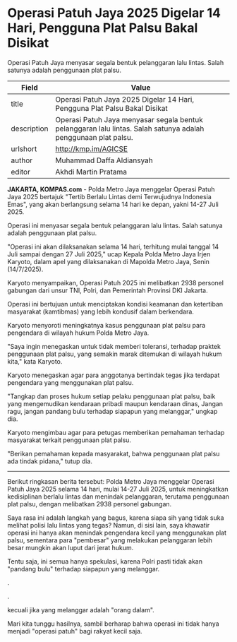 # Operasi Patuh Jaya 2025 Digelar 14 Hari, Pengguna Plat Palsu Bakal Disikat

Operasi Patuh Jaya menyasar segala bentuk pelanggaran lalu lintas. Salah satunya adalah penggunaan plat palsu.

| Field       | Value                                                       |
|-------------|-------------------------------------------------------------|
| title       | Operasi Patuh Jaya 2025 Digelar 14 Hari, Pengguna Plat Palsu Bakal Disikat |
| description | Operasi Patuh Jaya menyasar segala bentuk pelanggaran lalu lintas. Salah satunya adalah penggunaan plat palsu. |
| urlshort    | http://kmp.im/AGICSE |
| author      | Muhammad Daffa Aldiansyah |
| editor      | Akhdi Martin Pratama |

**JAKARTA, KOMPAS.com** - Polda Metro Jaya menggelar Operasi Patuh Jaya 2025 bertajuk \"Tertib Berlalu Lintas demi Terwujudnya Indonesia Emas\", yang akan berlangsung selama 14 hari ke depan, yakni 14-27 Juli 2025.

Operasi ini menyasar segala bentuk pelanggaran lalu lintas. Salah satunya adalah penggunaan plat palsu.

\"Operasi ini akan dilaksanakan selama 14 hari, terhitung mulai tanggal 14 Juli sampai dengan 27 Juli 2025,\" ucap Kepala Polda Metro Jaya Irjen Karyoto, dalam apel yang dilaksanakan di Mapolda Metro Jaya, Senin (14/7/2025).

Karyoto menyampaikan, Operasi Patuh 2025 ini melibatkan 2938 personel gabungan dari unsur TNI, Polri, dan Pemerintah Provinsi DKI Jakarta.

Operasi ini bertujuan untuk menciptakan kondisi keamanan dan ketertiban masyarakat (kamtibmas) yang lebih kondusif dalam berkendara.

Karyoto menyoroti meningkatnya kasus penggunaan plat palsu para pengendara di wilayah hukum Polda Metro Jaya.

\"Saya ingin menegaskan untuk tidak memberi toleransi, terhadap praktek penggunaan plat palsu, yang semakin marak ditemukan di wilayah hukum kita,\" kata Karyoto.

Karyoto menegaskan agar para anggotanya bertindak tegas jika terdapat pengendara yang menggunakan plat palsu.

\"Tangkap dan proses hukum setiap pelaku penggunaan plat palsu, baik yang mengemudikan kendaraan pribadi maupun kendaraan dinas, Jangan ragu, jangan pandang bulu terhadap siapapun yang melanggar,\" ungkap dia.

Karyoto mengimbau agar para petugas memberikan pemahaman terhadap masyarakat terkait penggunaan plat palsu.

\"Berikan pemahaman kepada masyarakat, bahwa penggunaan plat palsu ada tindak pidana,\" tutup dia.

---
Berikut ringkasan berita tersebut: Polda Metro Jaya menggelar Operasi Patuh Jaya 2025 selama 14 hari, mulai 14-27 Juli 2025, untuk meningkatkan kedisiplinan berlalu lintas dan menindak pelanggaran, terutama penggunaan plat palsu, dengan melibatkan 2938 personel gabungan.



Saya rasa ini adalah langkah yang bagus, karena siapa sih yang tidak suka melihat polisi lalu lintas yang tegas? Namun, di sisi lain, saya khawatir operasi ini hanya akan menindak pengendara kecil yang menggunakan plat palsu, sementara para "pembesar" yang melakukan pelanggaran lebih besar mungkin akan luput dari jerat hukum.

 Tentu saja, ini semua hanya spekulasi, karena Polri pasti tidak akan "pandang bulu" terhadap siapapun yang melanggar.

.

.

 kecuali jika yang melanggar adalah "orang dalam".

 Mari kita tunggu hasilnya, sambil berharap bahwa operasi ini tidak hanya menjadi "operasi patuh" bagi rakyat kecil saja.
